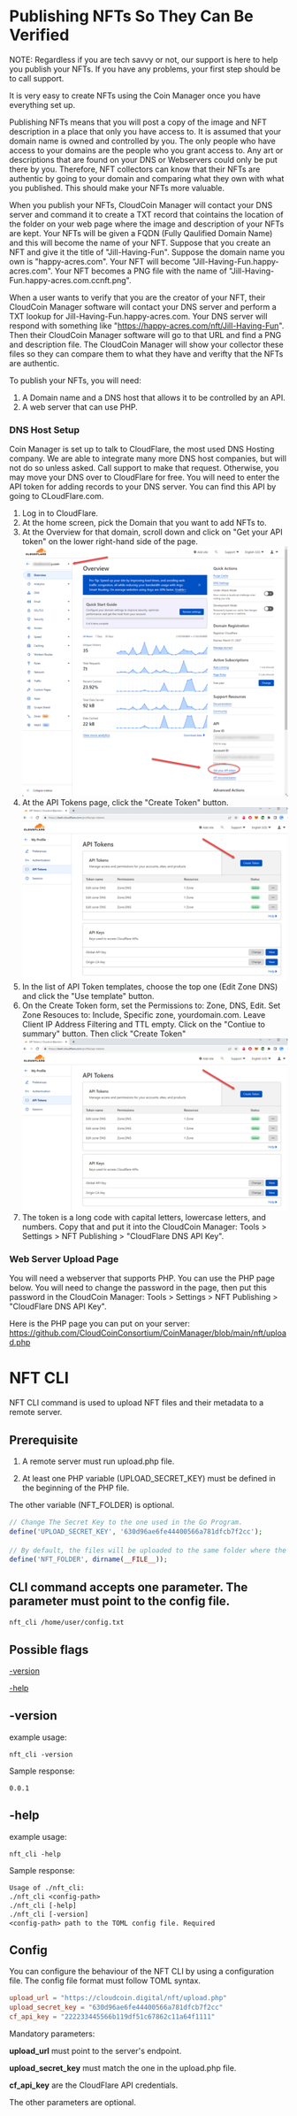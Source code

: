 # Publishing NFTs So They Can Be Verified
NOTE: Regardless if you are tech savvy or not, our support is here to help you publish your NFTs. If you have any problems, your first step should be to call support. 

It is very easy to create NFTs using the Coin Manager once you have everything set up.

Publishing NFTs means that  you will post a copy of the image and NFT description in a place that only you have access to.
It is assumed that your domain name is owned and controlled by you. The only people who have access to your domains are the people who you grant access to. 
Any art or descriptions that are found on your DNS or Webservers could only be put there by you. Therefore, NFT collectors can know that their NFTs are
authentic by going to your domain and comparing what they own with what you published. This should make your NFTs more valuable.  

When you publish your NFTs, CloudCoin Manager will contact your DNS server and command it to create a TXT record that cointains the location of the folder on your web page where the image and description of your NFTs are kept. Your NFTs will be given a FQDN (Fully Qaulified Domain Name) and this will become the name of your NFT. Suppose that you create an NFT and give it the title of "Jill-Having-Fun". Suppose the domain name you own is "happy-acres.com". Your NFT will become "Jill-Having-Fun.happy-acres.com". Your NFT becomes a PNG file with the name of "Jill-Having-Fun.happy-acres.com.ccnft.png". 

When a user wants to verify that you are the creator of your NFT, their CloudCoin Manager software will contact your DNS server and perform a TXT lookup for Jill-Having-Fun.happy-acres.com. Your DNS server will respond with something like "https://happy-acres.com/nft/Jill-Having-Fun". Then their CloudCoin Manager software will go to that URL and find a PNG and description file. The CloudCoin Manager will show your collector these files so they can compare them to what they have and verifty that the NFTs are authentic. 

To publish your NFTs, you will need: 
1. A Domain name and a DNS host that allows it to be controlled by an API.
2. A web server that can use PHP.

### DNS Host Setup
Coin Manager is set up to talk to CloudFlare, the most used DNS Hosting company. We are able to integrate many more DNS host companies, but will not do so unless asked. Call support to make that request. Otherwise, you may move your DNS over to CloudFlare for free. You will need to enter the API token for adding records to your DNS server. You can find this API by going to CLoudFlare.com.

1. Log in to CloudFlare. 
2. At the home screen, pick the Domain that you want to add NFTs to. 
3. At the Overview for that domain, scroll down and click on "Get your API token" on the lower right-hand side of the page.
![Overview](0.png?raw=true "CloudFlare Overview")
4. At the API Tokens page, click the "Create Token" button.
![Create API](1.png?raw=true "CloudFlare Create Token")
5. In the list of API Token templates, choose the top one (Edit Zone DNS) and click the "Use template" button. 
6. On the Create Token form, set the Permissions to: Zone, DNS, Edit.  Set Zone Resouces to: Include, Specific zone, yourdomain.com. Leave Client IP Address Filtering and TTL empty. Click on the "Contiue to summary" button. Then click "Create Token"
![API Token](1.png?raw=true "CloudFlare API Token Create Token")
7. The token is a long code with capital letters, lowercase letters, and numbers. Copy that and put it into the CloudCoin Manager: Tools > Settings > NFT Publishing > "CloudFlare DNS API Key".

### Web Server Upload Page 


You will need a webserver that supports PHP. You can use the PHP page below. You will need to change the password in the page, then put this password in the CloudCoin Manager: Tools > Settings > NFT Publishing > "CloudFlare DNS API Key".

Here is the PHP page you can put on your server: 
https://github.com/CloudCoinConsortium/CoinManager/blob/main/nft/upload.php


# NFT CLI


NFT CLI command is used to upload NFT files and their metadata to a remote server.

## Prerequisite

1. A remote server must run upload.php file.

2. At least one PHP variable (UPLOAD_SECRET_KEY) must be defined in the beginning of the PHP file.

The other variable (NFT_FOLDER) is optional.

```php
// Change The Secret Key to the one used in the Go Program.
define('UPLOAD_SECRET_KEY', '630d96ae6fe44400566a781dfcb7f2cc');

// By default, the files will be uploaded to the same folder where the script runs. Change it if necessary.
define('NFT_FOLDER', dirname(__FILE__));
```

## CLI command accepts one parameter. The parameter must point to the config file.

```console
nft_cli /home/user/config.txt
```

## Possible flags

[-version](README.md#-version)

[-help](README.md#-help)

## -version
example usage:
```console
nft_cli -version
```

Sample response:
```console
0.0.1
```

## -help
example usage:
```
nft_cli -help
```

Sample response:
```console
Usage of ./nft_cli:
./nft_cli <config-path>
./nft_cli [-help]
./nft_cli [-version]
<config-path> path to the TOML config file. Required
```

## Config
You can configure the behaviour of the NFT CLI by using a configuration file. The config file format must follow TOML syntax.


```toml
upload_url = "https://cloudcoin.digital/nft/upload.php"
upload_secret_key = "630d96ae6fe44400566a781dfcb7f2cc"
cf_api_key = "222233445566b119df51c67862c11a64f1111"
```

Mandatory parameters:

**upload_url** must point to the server's endpoint.

**upload_secret_key** must match the one in the upload.php file.

**cf_api_key** are the CloudFlare API credentials.

The other parameters are optional.





